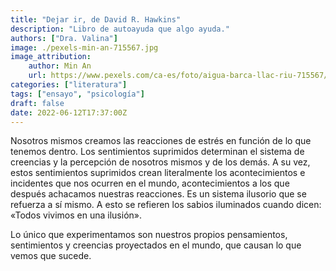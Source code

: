 ```yaml
---
title: "Dejar ir, de David R. Hawkins"
description: "Libro de autoayuda que algo ayuda."
authors: ["Dra. Valina"]
image: ./pexels-min-an-715567.jpg
image_attribution:
    author: Min An
    url: https://www.pexels.com/ca-es/foto/aigua-barca-llac-riu-715567/
categories: ["literatura"]
tags: ["ensayo", "psicología"]
draft: false
date: 2022-06-12T17:37:00Z
---
```


Nosotros mismos creamos las reacciones de estrés en función de lo que tenemos dentro. Los sentimientos suprimidos determinan el sistema de creencias y la percepción de nosotros mismos y de los demás. A su vez, estos sentimientos suprimidos crean literalmente los acontecimientos e incidentes que nos ocurren en el mundo, acontecimientos a los que después achacamos nuestras reacciones. Es un sistema ilusorio que se refuerza a sí mismo. A esto se refieren los sabios iluminados cuando dicen: «Todos vivimos en una ilusión».

Lo único que experimentamos son nuestros propios pensamientos, sentimientos y creencias proyectados en el mundo, que causan lo que vemos que sucede.
